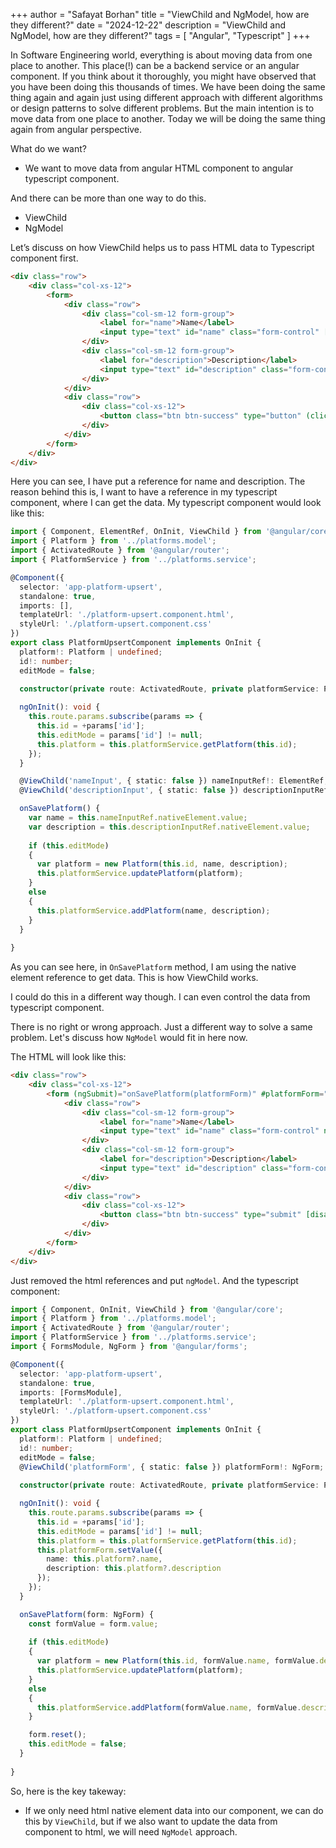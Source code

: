 +++
author = "Safayat Borhan"
title = "ViewChild and NgModel, how are they different?"
date = "2024-12-22"
description = "ViewChild and NgModel, how are they different?"
tags = [
    "Angular",
    "Typescript"
]
+++

In Software Engineering world, everything is about moving data from one place to another. This place(!) can be a backend service or an angular component. If you think about it thoroughly, you might have observed that you have been doing this thousands of times. We have been doing the same thing again and again just using different approach with different algorithms or design patterns to solve different problems. But the main intention is to move data from one place to another. Today we will be doing the same thing again from angular perspective.  

What do we want?  
- We want to move data from angular HTML component to angular typescript component.  

And there can be more than one way to do this.  
- ViewChild 
- NgModel 

Let’s discuss on how ViewChild helps us to pass HTML data to Typescript component first. 
```html
<div class="row">
    <div class="col-xs-12">
        <form>
            <div class="row">
                <div class="col-sm-12 form-group">
                    <label for="name">Name</label>
                    <input type="text" id="name" class="form-control" [value]="platform?.name" #nameInput>
                </div>
                <div class="col-sm-12 form-group">
                    <label for="description">Description</label>
                    <input type="text" id="description" class="form-control" [value]="platform?.description" #descriptionInput>
                </div>
            </div>
            <div class="row">
                <div class="col-xs-12">
                    <button class="btn btn-success" type="button" (click)="onSavePlatform()">Save</button>
                </div>
            </div>
        </form>
    </div>        
</div>
```
Here you can see, I have put a reference for name and description. The reason behind this is, I want to have a reference in my typescript component, where I can get the data. My typescript component would look like this: 
```typescript
import { Component, ElementRef, OnInit, ViewChild } from '@angular/core';
import { Platform } from '../platforms.model';
import { ActivatedRoute } from '@angular/router';
import { PlatformService } from '../platforms.service';

@Component({
  selector: 'app-platform-upsert',
  standalone: true,
  imports: [],
  templateUrl: './platform-upsert.component.html',
  styleUrl: './platform-upsert.component.css'
})
export class PlatformUpsertComponent implements OnInit {
  platform!: Platform | undefined;
  id!: number;
  editMode = false;
  
  constructor(private route: ActivatedRoute, private platformService: PlatformService) { }

  ngOnInit(): void {
    this.route.params.subscribe(params => {
      this.id = +params['id'];
      this.editMode = params['id'] != null;
      this.platform = this.platformService.getPlatform(this.id);
    });
  }

  @ViewChild('nameInput', { static: false }) nameInputRef!: ElementRef;
  @ViewChild('descriptionInput', { static: false }) descriptionInputRef!: ElementRef;

  onSavePlatform() {
    var name = this.nameInputRef.nativeElement.value;
    var description = this.descriptionInputRef.nativeElement.value;
    
    if (this.editMode) 
    {
      var platform = new Platform(this.id, name, description);
      this.platformService.updatePlatform(platform);
    } 
    else 
    {
      this.platformService.addPlatform(name, description);
    }
  } 
  
}

```

As you can see here, in `OnSavePlatform` method, I am using the native element reference to get data. This is how ViewChild works. 

I could do this in a different way though. I can even control the data from typescript component. 

There is no right or wrong approach. Just a different way to solve a same problem. Let's discuss how `NgModel` would fit in here now.

The HTML will look like this: 
```html
<div class="row">
    <div class="col-xs-12">
        <form (ngSubmit)="onSavePlatform(platformForm)" #platformForm="ngForm">
            <div class="row">
                <div class="col-sm-12 form-group">
                    <label for="name">Name</label>
                    <input type="text" id="name" class="form-control" name="name" ngModel required>
                </div>
                <div class="col-sm-12 form-group">
                    <label for="description">Description</label>
                    <input type="text" id="description" class="form-control" name="description" ngModel required>
                </div>
            </div>
            <div class="row">
                <div class="col-xs-12">
                    <button class="btn btn-success" type="submit" [disabled]="!platformForm.valid">{{ editMode ? 'Update' : 'Add' }}</button>
                </div>
            </div>
        </form>
    </div>        
</div>
```
Just removed the html references and put `ngModel`. And the typescript component: 

```typescript
import { Component, OnInit, ViewChild } from '@angular/core';
import { Platform } from '../platforms.model';
import { ActivatedRoute } from '@angular/router';
import { PlatformService } from '../platforms.service';
import { FormsModule, NgForm } from '@angular/forms';

@Component({
  selector: 'app-platform-upsert',
  standalone: true,
  imports: [FormsModule],
  templateUrl: './platform-upsert.component.html',
  styleUrl: './platform-upsert.component.css'
})
export class PlatformUpsertComponent implements OnInit {
  platform!: Platform | undefined;
  id!: number;
  editMode = false;
  @ViewChild('platformForm', { static: false }) platformForm!: NgForm;
  
  constructor(private route: ActivatedRoute, private platformService: PlatformService) { }

  ngOnInit(): void {
    this.route.params.subscribe(params => {
      this.id = +params['id'];
      this.editMode = params['id'] != null;
      this.platform = this.platformService.getPlatform(this.id);
      this.platformForm.setValue({
        name: this.platform?.name,
        description: this.platform?.description
      });
    });
  }

  onSavePlatform(form: NgForm) {
    const formValue = form.value; 
    
    if (this.editMode) 
    {
      var platform = new Platform(this.id, formValue.name, formValue.description);
      this.platformService.updatePlatform(platform);
    } 
    else 
    {
      this.platformService.addPlatform(formValue.name, formValue.description);
    }

    form.reset();
    this.editMode = false;
  } 
  
}

```

So, here is the key takeway: 
- If we only need html native element data into our component, we can do this by `ViewChild`, but if we also want to update the data from component to html, we will need `NgModel` approach. 
